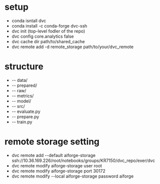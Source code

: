 # setup 
- conda isntall dvc
- conda install -c conda-forge dvc-ssh
- dvc init (top-level fodler of the repo)
- dvc config core.analytics false
- dvc cache dir path/to/shared_cache 
- dvc remote add -d remote_storage path/to/your/dvc_remote

# structure
- -- data/
-   -- prepared/
-   -- raw/
- -- metrics/
- -- model/
- -- src/
-   -- evaluate.py
-   -- prepare.py
-   -- train.py

# remote storage setting
- dvc remote add --default aiforge-storage ssh://10.36.169.226/root/notebooks/groups/KR7150/dvc_repo/exer/dvc
- dvc remote modify aiforge-storage user root
- dvc remote modify aiforge-storage port 30172
- dvc remote modify --local aiforge-storage password aiforge
